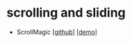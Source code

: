 
# scrolling and sliding

- ScrollMagic [[github](https://github.com/janpaepke/ScrollMagic)]
[[demo](http://gilbox.github.io/react-spark-scroll/examples/demo/demo.html)]
